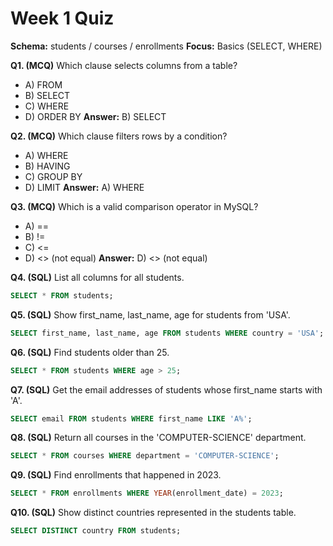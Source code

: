 # Week 1 Quiz
**Schema:** students / courses / enrollments
**Focus:** Basics (SELECT, WHERE)

**Q1. (MCQ)** Which clause selects columns from a table?
- A) FROM
- B) SELECT
- C) WHERE
- D) ORDER BY
**Answer:** B) SELECT

**Q2. (MCQ)** Which clause filters rows by a condition?
- A) WHERE
- B) HAVING
- C) GROUP BY
- D) LIMIT
**Answer:** A) WHERE

**Q3. (MCQ)** Which is a valid comparison operator in MySQL?
- A) ==
- B) !=
- C) <=
- D) <> (not equal)
**Answer:** D) <> (not equal)

**Q4. (SQL)** List all columns for all students.
```sql
SELECT * FROM students;
```

**Q5. (SQL)** Show first_name, last_name, age for students from 'USA'.
```sql
SELECT first_name, last_name, age FROM students WHERE country = 'USA';
```

**Q6. (SQL)** Find students older than 25.
```sql
SELECT * FROM students WHERE age > 25;
```

**Q7. (SQL)** Get the email addresses of students whose first_name starts with 'A'.
```sql
SELECT email FROM students WHERE first_name LIKE 'A%';
```

**Q8. (SQL)** Return all courses in the 'COMPUTER-SCIENCE' department.
```sql
SELECT * FROM courses WHERE department = 'COMPUTER-SCIENCE';
```

**Q9. (SQL)** Find enrollments that happened in 2023.
```sql
SELECT * FROM enrollments WHERE YEAR(enrollment_date) = 2023;
```

**Q10. (SQL)** Show distinct countries represented in the students table.
```sql
SELECT DISTINCT country FROM students;
```
